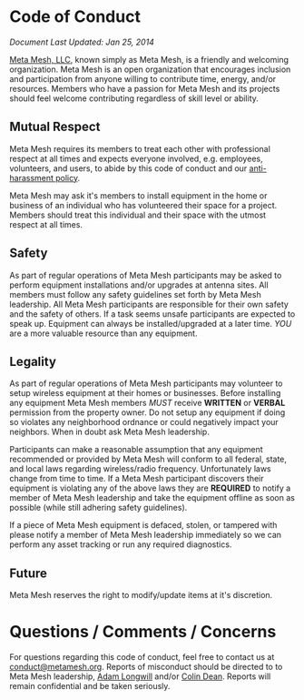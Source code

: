 # Code of Conduct

*Document Last Updated: Jan 25, 2014*

[Meta Mesh, LLC](http://www.metamesh.org), known simply as Meta Mesh, is a friendly and welcoming organization. Meta Mesh is an open organization that encourages inclusion and participation from anyone willing to contribute time, energy, and/or resources. Members who have a passion for Meta Mesh and its projects should feel welcome contributing regardless of skill level or ability.

## Mutual Respect

Meta Mesh requires its members to treat each other with professional respect at all times and expects everyone involved, e.g. employees, volunteers, and users, to abide by this code of conduct and our [anti-harassment policy](anti-harassment).

Meta Mesh may ask it's members to install equipment in the home or business of an individual who has volunteered their space for a project. Members should treat this individual and their space with the utmost respect at all times.

## Safety

As part of regular operations of Meta Mesh participants may be asked to perform equipment installations and/or upgrades at antenna sites. All members must follow any safety guidelines set forth by Meta Mesh leadership. All Meta Mesh participants are responsible for their own safety and the safety of others. If a task seems unsafe participants are expected to speak up. Equipment can always be installed/upgraded at a later time. *YOU* are a more valuable resource than any equipment.

## Legality

As part of regular operations of Meta Mesh participants may volunteer to setup wireless equipment at their homes or businesses. Before installing any equipment Meta Mesh members *MUST* receive **WRITTEN** or **VERBAL** permission from the property owner. Do not setup any equipment if doing so violates any neighborhood ordnance or could negatively impact your neighbors. When in doubt ask Meta Mesh leadership.
 
Participants can make a reasonable assumption that any equipment recommended or provided by Meta Mesh will conform to all federal, state, and local laws regarding wireless/radio frequency. Unfortunately laws change from time to time. If a Meta Mesh participant discovers their equipment is violating any of the above laws they are **REQUIRED** to notify a member of  Meta Mesh leadership and take the equipment offline as soon as possible (while still adhering safety guidelines).

If a piece of Meta Mesh equipment is defaced, stolen, or tampered with please notify a member of Meta Mesh leadership immediately so we can perform any asset tracking or run any required diagnostics.

## Future 

Meta Mesh reserves the right to modify/update items at it's discretion.

# Questions / Comments / Concerns

For questions regarding this code of conduct, feel free to contact us at [conduct@metamesh.org](mailto:conduct@metamesh.org). Reports of misconduct should be directed to to Meta Mesh leadership, [Adam Longwill](mailto:adam.longwill+conduct@metamesh.org) and/or [Colin Dean](mailto:colin.dean+conduct@metamesh.org). Reports will remain confidential and be taken seriously.

